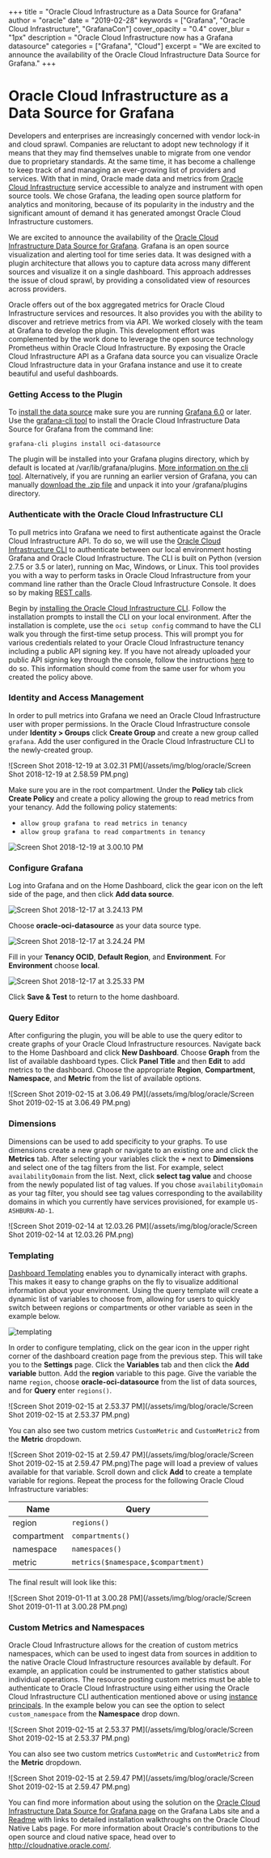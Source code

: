 +++
title = "Oracle Cloud Infrastructure as a Data Source for Grafana"
author = "oracle"
date = "2019-02-28"
keywords = ["Grafana", "Oracle Cloud Infrastructure", "GrafanaCon"]
cover_opacity = "0.4"
cover_blur = "1px"
description = "Oracle Cloud Infrastructure now has a Grafana datasource"
categories = ["Grafana", "Cloud"]
excerpt = "We are excited to announce the availability of the Oracle Cloud Infrastructure Data Source for Grafana."
+++

# Oracle Cloud Infrastructure as a Data Source for Grafana

Developers and enterprises are increasingly concerned with vendor lock-in and cloud sprawl. Companies are reluctant to adopt new technology if it means that they may find themselves unable to migrate from one vendor due to proprietary standards. At the same time, it has become a challenge to keep track of and managing an ever-growing list of providers and services. With that in mind, Oracle made data and metrics from [Oracle Cloud Infrastructure](https://cloud.oracle.com/en_US/cloud-infrastructure) service accessible to analyze and instrument with open source tools. We chose Grafana, the leading open source platform for analytics and monitoring, because of its popularity in the industry and the significant amount of demand it has generated amongst Oracle Cloud Infrastructure customers. 

We are excited to announce the availability of the [Oracle Cloud Infrastructure Data Source for Grafana](https://grafana.com/plugins/oci-datasource). Grafana is an open source visualization and alerting tool for time series data. It was designed with a plugin architecture that allows you to capture data across many different sources and visualize it on a single dashboard. This approach addresses the issue of cloud sprawl, by providing a consolidated view of resources across providers. 

Oracle offers out of the box aggregated metrics for Oracle Cloud Infrastructure services and resources. It also provides you with the ability to discover and retrieve metrics from via API. We worked closely with the team at Grafana to develop the plugin. This development effort was complemented by the work done to leverage the open source technology Prometheus within Oracle Cloud Infrastructure. By exposing the Oracle Cloud Infrastructure API as a Grafana data source you can visualize Oracle Cloud Infrastructure data in your Grafana instance and use it to create beautiful and useful dashboards.



### Getting Access to the Plugin

To [install the data source](https://grafana.com/plugins/oci-datasource/installation) make sure you are running [Grafana 6.0](https://grafana.com/get) or later. Use the [grafana-cli tool](http://docs.grafana.org/plugins/installation/) to install the Oracle Cloud Infrastructure Data Source for Grafana from the command line:

```
grafana-cli plugins install oci-datasource
```

The plugin will be installed into your Grafana plugins directory, which by default is located at /var/lib/grafana/plugins. [More information on the cli tool](http://docs.grafana.org/plugins/installation/). Alternatively, if you are running an earlier version of Grafana, you can manually [download the .zip file](https://grafana.com/api/plugins/oci-datasource/versions/1.0.0/download) and unpack it into your /grafana/plugins directory. 



### Authenticate with the Oracle Cloud Infrastructure CLI

To pull metrics into Grafana we need to first authenticate against the Oracle Cloud Infrastructure API. To do so, we will use the [Oracle Cloud Infrastructure CLI](https://docs.cloud.oracle.com/iaas/Content/API/Concepts/cliconcepts.htm) to authenticate between our local environment hosting Grafana and Oracle Cloud Infrastructure. The CLI is built on Python (version 2.7.5 or 3.5 or later), running on Mac, Windows, or Linux. This tool provides you with a way to perform tasks in Oracle Cloud Infrastructure from your command line rather than the Oracle Cloud Infrastructure Console. It does so by making [REST calls](https://docs.cloud.oracle.com/iaas/Content/API/Concepts/usingapi.htm). 

Begin by [installing the Oracle Cloud Infrastructure CLI](https://docs.cloud.oracle.com/iaas/Content/API/SDKDocs/cliinstall.htm). Follow the installation prompts to install the CLI on your local environment. After the installation is complete, use the `oci setup config` command to have the CLI walk you through the first-time setup process. This will prompt you for various credentials related to your Oracle Cloud Infrastructure tenancy including a public API signing key. If you have not already uploaded your public API signing key through the console, follow the instructions [here](https://docs.us-phoenix-1.oraclecloud.com/Content/API/Concepts/apisigningkey.htm#How2) to do so. This information should come from the same user for whom you created the policy above. 



### Identity and Access Management

In order to pull metrics into Grafana we need an Oracle Cloud Infrastructure user with proper permissions. In the Oracle Cloud Infrastructure console under **Identity > Groups** click **Create Group** and create a new group called `grafana`. Add the user configured in the Oracle Cloud Infrastructure CLI to the newly-created group.

![Screen Shot 2018-12-19 at 3.02.31 PM](/assets/img/blog/oracle/Screen Shot 2018-12-19 at 2.58.59 PM.png)

Make sure you are in the root compartment. Under the **Policy** tab click **Create Policy** and create a policy allowing the group to read metrics from your tenancy. Add the following policy statements:

- `allow group grafana to read metrics in tenancy`
- `allow group grafana to read compartments in tenancy`

![Screen Shot 2018-12-19 at 3.00.10 PM](/assets/img/blog/oracle/Screen%20Shot%202018-12-19%20at%203.00.10%20PM.png)


### Configure Grafana

Log into Grafana and on the Home Dashboard, click the gear icon on the left side of the page, and then click **Add data source**.

![Screen Shot 2018-12-17 at 3.24.13 PM](/assets/img/blog/oracle/Screen%20Shot%202018-12-17%20at%203.24.13%20PM.png)

 Choose **oracle-oci-datasource** as your data source type.

![Screen Shot 2018-12-17 at 3.24.24 PM](/assets/img/blog/oracle/Screen%20Shot%202018-12-17%20at%203.24.17%20PM.png)

Fill in your **Tenancy OCID**, **Default Region**, and **Environment**. For **Environment** choose **local**. 

![Screen Shot 2018-12-17 at 3.25.33 PM](/assets/img/blog/oracle/Screen%20Shot%202018-12-17%20at%203.25.33%20PM.png)

Click **Save & Test** to return to the home dashboard.

### Query Editor

After configuring the plugin, you will be able to use the query editor to create graphs of your Oracle Cloud Infrastructure resources. Navigate back to the Home Dashboard and click **New Dashboard**. Choose **Graph** from the list of available dashboard types. Click **Panel Title** and then **Edit** to add metrics to the dashboard. Choose the appropriate **Region**, **Compartment**, **Namespace**, and **Metric** from the list of available options.

![Screen Shot 2019-02-15 at 3.06.49 PM](/assets/img/blog/oracle/Screen Shot 2019-02-15 at 3.06.49 PM.png)

### Dimensions

Dimensions can be used to add specificity to your graphs. To use dimensions create a new graph or navigate to an existing one and click the **Metrics** tab. After selecting your variables click the **+** next to **Dimensions** and select one of the tag filters from the list. For example, select `availabilityDomain` from the list. Next, click **select tag value** and choose from the newly populated list of tag values. If you chose `availabilityDomain` as your tag filter, you should see tag values corresponding to the availability domains in which you currently have services provisioned, for example `US-ASHBURN-AD-1`. 

![Screen Shot 2019-02-14 at 12.03.26 PM](/assets/img/blog/oracle/Screen Shot 2019-02-14 at 12.03.26 PM.png)

### Templating

[Dashboard Templating](http://docs.grafana.org/reference/templating/) enables you to dynamically interact with graphs. This makes it easy to change graphs on the fly to visualize additional information about your environment. Using the query template will create a dynamic list of variables to choose from, allowing for users to quickly switch between regions or compartments or other variable as seen in the example below.

![templating](/assets/img/blog/oracle/templating.gif)


In order to configure templating, click on the gear icon in the upper right corner of the dashboard creation page from the previous step. This will take you to the **Settings** page. Click the **Variables** tab and then click the **Add variable** button. Add the **region** variable to this page. Give the variable the name `region`, choose **oracle-oci-datasource** from the list of data sources, and for **Query** enter `regions()`. 

![Screen Shot 2019-02-15 at 2.53.37 PM](/assets/img/blog/oracle/Screen Shot 2019-02-15 at 2.53.37 PM.png)

You can also see two custom metrics `CustomMetric` and `CustomMetric2` from the **Metric** dropdown. 

![Screen Shot 2019-02-15 at 2.59.47 PM](/assets/img/blog/oracle/Screen Shot 2019-02-15 at 2.59.47 PM.png)The page will load a preview of values available for that variable. Scroll down and click **Add** to create a template variable for regions. Repeat the process for the following Oracle Cloud Infrastructure variables: 

| Name        | Query                              |
| ----------- | ---------------------------------- |
| region      | `regions()`                        |
| compartment | `compartments()`                   |
| namespace   | `namespaces()`                     |
| metric      | `metrics($namespace,$compartment)` |

The final result will look like this:

![Screen Shot 2019-01-11 at 3.00.28 PM](/assets/img/blog/oracle/Screen Shot 2019-01-11 at 3.00.28 PM.png)

### Custom Metrics and Namespaces

Oracle Cloud Infrastructure allows for the creation of custom metrics namespaces, which can be used to ingest data from sources in addition to the native Oracle Cloud Infrastructure resources available by default. For example, an application could be instrumented to gather statistics about individual operations. The resource posting custom metrics must be able to authenticate to Oracle Cloud Infrastructure using either using the Oracle Cloud Infrastructure CLI authentication mentioned above or using [instance principals](https://docs.cloud.oracle.com/iaas/Content/Identity/Tasks/callingservicesfrominstances.htm). In the example below you can see the option to select `custom_namespace` from the **Namespace** drop down. 

![Screen Shot 2019-02-15 at 2.53.37 PM](/assets/img/blog/oracle/Screen Shot 2019-02-15 at 2.53.37 PM.png)

You can also see two custom metrics `CustomMetric` and `CustomMetric2` from the **Metric** dropdown. 

![Screen Shot 2019-02-15 at 2.59.47 PM](/assets/img/blog/oracle/Screen Shot 2019-02-15 at 2.59.47 PM.png)

You can find more information about using the solution on the [Oracle Cloud Infrastructure Data Source for Grafana page](https://grafana.com/plugins/oci-datasource) on the Grafana Labs site and a [Readme](https://github.com/oracle/oci-grafana-plugin/blob/master/Readme.md) with links to detailed installation walkthroughs on the Oracle Cloud Native Labs page. For more information about Oracle's contributions to the open source and cloud native space, head over to http://cloudnative.oracle.com/.
